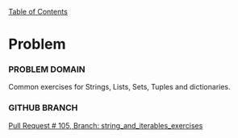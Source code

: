 [Table of Contents](../../README.md)

# Problem

<!-- [Whiteboard approach](x_x) -->

### PROBLEM DOMAIN

Common exercises for Strings, Lists, Sets, Tuples and dictionaries.


### GITHUB BRANCH

[Pull Request # 105, Branch: string_and_iterables_exercises](https://github.com/ilealm/cracking-practices/pull/105)
